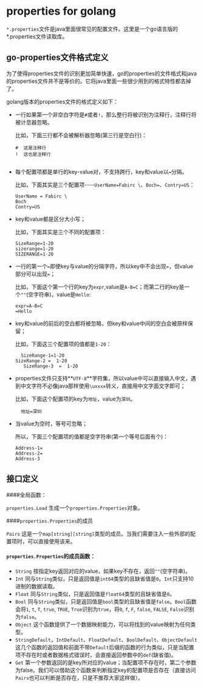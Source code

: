 # properties for golang

`*.properties`文件是java里面很常见的配置文件。这里是一个go语言版的*.properties文件读取库。

## go-properties文件格式定义

为了使得properties文件的识别更加简单快速，go的properties的文件格式和java的properties文件并不是等价的。它将java里面一些很少用到的格式特性都去掉了。

golang版本的properties文件的格式定义如下：

- 一行如果第一个非空白字符是`#`或者`!`，那么整行将被识别为注释行，注释行将被计息器忽略。

    比如，下面三行都不会被解析器忽略(第三行是空白行)：
    ```
    #  这是注释行
    !  这也是注释行
        
    ```
    
- 每个配置项都是单行的key-value对，不支持跨行，key和value以`=`分隔。

    比如，下面其实是三个配置项----`UserName=Fabirc \`、`Boch=`、`Contry=US`：
    ```
    UserName = Fabirc \
    Boch
    Contry=US
    ```
    
- key和value都是区分大小写；

    比如，下面其实是三个不同的配置项：
    ```
    SizeRange=1-20
    sizerange=1-20
    SIZERANGE=1-20
    ```
    
- 一行的第一个`=`即使key与value的分隔字符，所以key中不会出现`=`，但value部分可以出现`=`；

    比如，下面这个第一个行的key为`expr`,value是`A-B=C`；而第二行的key是一个`""`(空字符串)，value是`Hello`:
    ```
    expr=A-B=C
    =Hello
    ```
    
    
- key和value的前后的空白都将被忽略，但key和value中间的空白会被原样保留；

    比如，下面这三个配置项的值都是`1-20`：
    ```
      SizeRange-1=1-20
    SizeRange-2 =  1-20   
       SizeRange-3  =  1-20  
    ```
- properties文件只支持**`UTF-8`**字符集，所以value中可以直接输入中文，遇到中文字符不必像java那样使用`\uxxxx`转义，直接用中文字面文字即可；

    比如，下面这个配置项的key为`地址`，value为`深圳`。
    ```
      地址=深圳
    ```
    
- 当value为空时，等号可忽略；

    所以，下面三个配置项的值都是空字符串(第一个等号后面有个)：
    ```
    Address-1=  
    Address-2=
    Address-3
    ```

## 接口定义

####全局函数：

`properties.Load` 生成一个`properties.Properties`对象。

####`properties.Properties`的成员

`Pairs` 这是一个`map[string][string]`类型的成员。当我们需要注入一些外部的配置项时，可以直接使用该来。

#### `properties.Properties`的成员函数：

- `String` 按指定key返回对应的value，如果key不存在，返回`""`(空字符串)。
- `Int` 同与`String`类似，只是返回值是`int64`类型的且缺省值是`0`。`Int`只支持10进制的数据读取。
- `Float` 同与`String`类似，只是返回值是`float64`类型的且缺省值是`0`。
- `Bool` 同与`String`类似，只是返回值是`bool`类型的且缺省值是`false`。`Bool`函数会将`1`, `t`, `T`, `true`, `TRUE`, `True`识别为`true`，将`0`, `f`, `F`, `false`, `FALSE`, `False`识别为`false`。
- `Object` 这个函数提供了一个数据映射能力，可以将找到的value映射为任何类型。
- `StringDefault`，`IntDefault`、`FloatDefault`、`BoolDefault`、`ObjectDefault` 这几个函数的返回值和前面不带`Default`后缀的函数的行为类似，只是当配置项不存在时或者数据格式错误时，会直接返回参数中的`def`(缺省值)。
- `Get` 第一个参数返回的是key所对应的value；当配置项不存在时，第二个参数为false。我们可以借助这个函数来判断指定key的配置项是否存在（直接访问`Pairs`也可以判断是否存在，只是不推荐大家这样做）。




